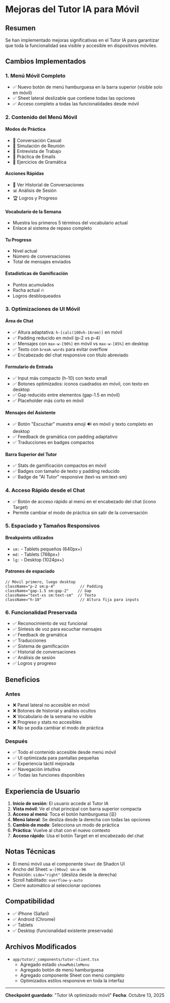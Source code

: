 
# Mejoras del Tutor IA para Móvil

## Resumen
Se han implementado mejoras significativas en el Tutor IA para garantizar que toda la funcionalidad sea visible y accesible en dispositivos móviles.

## Cambios Implementados

### 1. **Menú Móvil Completo**
- ✅ Nuevo botón de menú hamburguesa en la barra superior (visible solo en móvil)
- ✅ Sheet lateral deslizable que contiene todas las opciones
- ✅ Acceso completo a todas las funcionalidades desde móvil

### 2. **Contenido del Menú Móvil**

#### **Modos de Práctica**
- 💬 Conversación Casual
- 🤝 Simulación de Reunión
- 👔 Entrevista de Trabajo
- 📧 Práctica de Emails
- 📝 Ejercicios de Gramática

#### **Acciones Rápidas**
- 📜 Ver Historial de Conversaciones
- 📊 Análisis de Sesión
- 🏆 Logros y Progreso

#### **Vocabulario de la Semana**
- Muestra los primeros 5 términos del vocabulario actual
- Enlace al sistema de repaso completo

#### **Tu Progreso**
- Nivel actual
- Número de conversaciones
- Total de mensajes enviados

#### **Estadísticas de Gamificación**
- Puntos acumulados
- Racha actual 🔥
- Logros desbloqueados

### 3. **Optimizaciones de UI Móvil**

#### **Área de Chat**
- ✅ Altura adaptativa: `h-[calc(100vh-16rem)]` en móvil
- ✅ Padding reducido en móvil (p-2 vs p-4)
- ✅ Mensajes con `max-w-[90%]` en móvil vs `max-w-[85%]` en desktop
- ✅ Texto con `break-words` para evitar overflow
- ✅ Encabezado del chat responsive con título abreviado

#### **Formulario de Entrada**
- ✅ Input más compacto (h-10) con texto small
- ✅ Botones optimizados: iconos cuadrados en móvil, con texto en desktop
- ✅ Gap reducido entre elementos (gap-1.5 en móvil)
- ✅ Placeholder más corto en móvil

#### **Mensajes del Asistente**
- ✅ Botón "Escuchar" muestra emoji 🔊 en móvil y texto completo en desktop
- ✅ Feedback de gramática con padding adaptativo
- ✅ Traducciones en badges compactos

#### **Barra Superior del Tutor**
- ✅ Stats de gamificación compactos en móvil
- ✅ Badges con tamaño de texto y padding reducido
- ✅ Badge de "AI Tutor" responsive (text-xs sm:text-sm)

### 4. **Acceso Rápido desde el Chat**
- ✅ Botón de acceso rápido al menú en el encabezado del chat (icono Target)
- Permite cambiar el modo de práctica sin salir de la conversación

### 5. **Espaciado y Tamaños Responsivos**

#### **Breakpoints utilizados**
- `sm:` - Tablets pequeños (640px+)
- `md:` - Tablets (768px+)
- `lg:` - Desktop (1024px+)

#### **Patrones de espaciado**
```tsx
// Móvil primero, luego desktop
className="p-2 sm:p-4"           // Padding
className="gap-1.5 sm:gap-2"    // Gap
className="text-xs sm:text-sm"  // Texto
className="h-10"                 // Altura fija para inputs
```

### 6. **Funcionalidad Preservada**
- ✅ Reconocimiento de voz funcional
- ✅ Síntesis de voz para escuchar mensajes
- ✅ Feedback de gramática
- ✅ Traducciones
- ✅ Sistema de gamificación
- ✅ Historial de conversaciones
- ✅ Análisis de sesión
- ✅ Logros y progreso

## Beneficios

### **Antes**
- ❌ Panel lateral no accesible en móvil
- ❌ Botones de historial y análisis ocultos
- ❌ Vocabulario de la semana no visible
- ❌ Progreso y stats no accesibles
- ❌ No se podía cambiar el modo de práctica

### **Después**
- ✅ Todo el contenido accesible desde menú móvil
- ✅ UI optimizada para pantallas pequeñas
- ✅ Experiencia táctil mejorada
- ✅ Navegación intuitiva
- ✅ Todas las funciones disponibles

## Experiencia de Usuario

1. **Inicio de sesión**: El usuario accede al Tutor IA
2. **Vista móvil**: Ve el chat principal con barra superior compacta
3. **Acceso al menú**: Toca el botón hamburguesa (☰)
4. **Menú lateral**: Se desliza desde la derecha con todas las opciones
5. **Cambio de modo**: Selecciona un modo de práctica
6. **Práctica**: Vuelve al chat con el nuevo contexto
7. **Acceso rápido**: Usa el botón Target en el encabezado del chat

## Notas Técnicas

- El menú móvil usa el componente `Sheet` de Shadcn UI
- Ancho del Sheet: `w-[90vw] sm:w-96`
- Posición: `side="right"` (desliza desde la derecha)
- Scroll habilitado: `overflow-y-auto`
- Cierre automático al seleccionar opciones

## Compatibilidad

- ✅ iPhone (Safari)
- ✅ Android (Chrome)
- ✅ Tablets
- ✅ Desktop (funcionalidad existente preservada)

## Archivos Modificados

- `app/tutor/_components/tutor-client.tsx`
  - Agregado estado `showMobileMenu`
  - Agregado botón de menú hamburguesa
  - Agregado componente Sheet con menú completo
  - Optimizados estilos responsive en toda la interfaz

---

**Checkpoint guardado**: "Tutor IA optimizado móvil"
**Fecha**: Octubre 13, 2025
